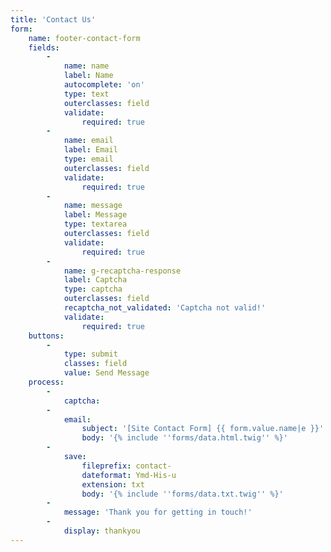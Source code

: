 ```yaml
---
title: 'Contact Us'
form:
    name: footer-contact-form
    fields:
        -
            name: name
            label: Name
            autocomplete: 'on'
            type: text
            outerclasses: field
            validate:
                required: true
        -
            name: email
            label: Email
            type: email
            outerclasses: field
            validate:
                required: true
        -
            name: message
            label: Message
            type: textarea
            outerclasses: field
            validate:
                required: true
        -
            name: g-recaptcha-response
            label: Captcha
            type: captcha
            outerclasses: field
            recaptcha_not_validated: 'Captcha not valid!'
            validate:
                required: true
    buttons:
        -
            type: submit
            classes: field
            value: Send Message
    process:
        -
            captcha:
        -
            email:
                subject: '[Site Contact Form] {{ form.value.name|e }}'
                body: '{% include ''forms/data.html.twig'' %}'
        -
            save:
                fileprefix: contact-
                dateformat: Ymd-His-u
                extension: txt
                body: '{% include ''forms/data.txt.twig'' %}'
        -
            message: 'Thank you for getting in touch!'
        -
            display: thankyou
---
```

